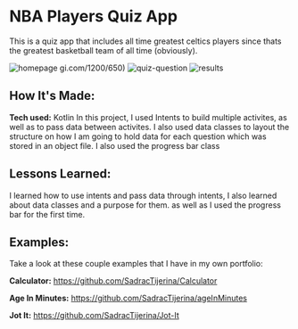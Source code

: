 # NBA Players Quiz App
This is a quiz app that includes all time greatest celtics players since thats the greatest basketball team of all time (obviously).

![homepage](https://user-images.githubusercontent.com/20524736/184519831-aab61297-42f3-4e37-8316-f8458101d2ce.png)
gi.com/1200/650)
![quiz-question](https://user-images.githubusercontent.com/20524736/184519873-160b9aa0-3ee3-4a4a-8664-9d89e8dc254d.png)
![results](https://user-images.githubusercontent.com/20524736/184519896-53999656-b669-4e88-baf7-414a8fca9c7d.png)

## How It's Made:

**Tech used:** Kotlin
In this project, I used Intents to build multiple activites, as well as to pass data between activites. I also used data classes to layout the structure on how I am going to hold data for each question which was stored in an object file. I also used the progress bar class

## Lessons Learned:
I learned how to use intents and pass data through intents, I also learned about data classes and a purpose for them. as well as I used the progress bar for the first time.


## Examples:
Take a look at these couple examples that I have in my own portfolio:

**Calculator:** https://github.com/SadracTijerina/Calculator

**Age In Minutes:** https://github.com/SadracTijerina/ageInMinutes

**Jot It:** https://github.com/SadracTijerina/Jot-It
